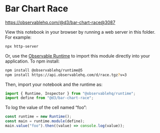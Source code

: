 # Bar Chart Race

https://observablehq.com/@d3/bar-chart-race@3087

View this notebook in your browser by running a web server in this folder. For
example:

```sh
npx http-server
```

Or, use the [Observable Runtime](https://github.com/observablehq/runtime) to
import this module directly into your application. To npm install:

```sh
npm install @observablehq/runtime@5
npm install https://api.observablehq.com/d/race.tgz?v=3
```

Then, import your notebook and the runtime as:

```js
import { Runtime, Inspector } from "@observablehq/runtime";
import define from "@d3/bar-chart-race";
```

To log the value of the cell named “foo”:

```js
const runtime = new Runtime();
const main = runtime.module(define);
main.value("foo").then((value) => console.log(value));
```
